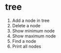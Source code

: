 # tree
1. Add a node in tree
2. Delete a node
3. Show minimum node
4. Show maximum node
5. Find a node 
6. Print all nodes
